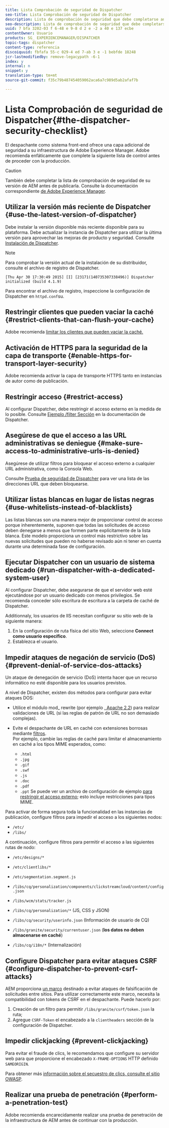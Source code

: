 ```yaml
---
title: Lista Comprobación de seguridad de Dispatcher
seo-title: Lista Comprobación de seguridad de Dispatcher
description: Lista de comprobación de seguridad que debe completarse antes de proceder con la producción.
seo-description: Lista de comprobación de seguridad que debe completarse antes de proceder con la producción.
uuid: 7 bfa 3202-03 f 6-48 e 9-8 d 2 e -2 a 40 e 137 ecbe
contentOwner: Usuario
products: SG_ EXPERIENCEMANAGER/DISPATCHER
topic-tags: dispatcher
content-type: referencia
discoiquuid: fbfafa 55-c 029-4 ed 7-ab 3 e -1 bebfde 18248
jcr-lastmodifiedby: remove-legacypath -6-1
index: y
internal: n
snippet: y
translation-type: tm+mt
source-git-commit: f35c79b487454059062aca6a7c989d5ab2afaf7b

---
```



# Lista Comprobación de seguridad de Dispatcher{#the-dispatcher-security-checklist}

<!-- 

Comment Type: remark
Last Modified By: unknown unknown (ims-author-00AF43764F54BE740A490D44@AdobeID)
Last Modified Date: 2015-06-05T05:14:35.365-0400

<p>Food for thought listed on <a href="https://jira.corp.adobe.com/browse/DOC-5649">DOC-5649</a>. To be considered while proof-reading.</p> 
<p> </p>

 -->

El despachante como sistema front-end ofrece una capa adicional de seguridad a su infraestructura de Adobe Experience Manager. Adobe recomienda enfáticamente que complete la siguiente lista de control antes de proceder con la producción.

>[!CAUTION]
>
>También debe completar la lista de comprobación de seguridad de su versión de AEM antes de publicarla. Consulte la documentación correspondiente [de Adobe Experience Manager](https://helpx.adobe.com/experience-manager/6-3/sites/administering/using/security-checklist.html).

## Utilizar la versión más reciente de Dispatcher {#use-the-latest-version-of-dispatcher}

Debe instalar la versión disponible más reciente disponible para su plataforma. Debe actualizar la instancia de Dispatcher para utilizar la última versión para aprovechar las mejoras de producto y seguridad. Consulte [Instalación de Dispatcher](dispatcher-install.md).

>[!NOTE]
>
>Para comprobar la versión actual de la instalación de su distribuidor, consulte el archivo de registro de Dispatcher.
>
>`[Thu Apr 30 17:30:49 2015] [I] [23171(140735307338496)] Dispatcher initialized (build 4.1.9)`
>
>Para encontrar el archivo de registro, inspeccione la configuración de Dispatcher en `httpd.conf`su.

## Restringir clientes que pueden vaciar la caché {#restrict-clients-that-can-flush-your-cache}

Adobe recomienda [limitar los clientes que pueden vaciar la caché.](dispatcher-configuration.md#limiting-the-clients-that-can-flush-the-cache)

## Activación de HTTPS para la seguridad de la capa de transporte {#enable-https-for-transport-layer-security}

Adobe recomienda activar la capa de transporte HTTPS tanto en instancias de autor como de publicación.

<!-- 

Comment Type: remark
Last Modified By: unknown unknown (ims-author-00AF43764F54BE740A490D44@AdobeID)
Last Modified Date: 2015-06-26T04:41:28.841-0400

<p>Recommended to have SSL termination, front end SSL.</p> 
<p>Question is do we want to have SSL communication between dispatcher and AEM instances (publish and/or author).</p> 
<p>We might want to have two items:</p> 
<ul> 
 <li>MUST HTTPS clients -&gt; dispatcher / load balancer</li> 
 <li>NICE load balancer -&gt; dispatcher<br /> </li> 
 <li>NICE dispatcher -&gt; instances if sensitive information such as credit cards / or infrastructure requirements such as DMZ</li> 
</ul>

 -->

## Restringir acceso {#restrict-access}

Al configurar Dispatcher, debe restringir el acceso externo en la medida de lo posible. Consulte [Ejemplo /filter Sección](dispatcher-configuration.md#main-pars_184_1_title) en la documentación de Dispatcher.

## Asegúrese de que el acceso a las URL administrativas se deniegue {#make-sure-access-to-administrative-urls-is-denied}

Asegúrese de utilizar filtros para bloquear el acceso externo a cualquier URL administrativa, como la Consola Web.

Consulte [Prueba de seguridad de Dispatcher](dispatcher-configuration.md#testing-dispatcher-security) para ver una lista de las direcciones URL que deben bloquearse.

## Utilizar listas blancas en lugar de listas negras {#use-whitelists-instead-of-blacklists}

Las listas blancas son una manera mejor de proporcionar control de acceso porque inherentemente, suponen que todas las solicitudes de acceso deben denegarse a menos que formen parte explícitamente de la lista blanca. Este modelo proporciona un control más restrictivo sobre las nuevas solicitudes que pueden no haberse revisado aún ni tener en cuenta durante una determinada fase de configuración.

## Ejecutar Dispatcher con un usuario de sistema dedicado {#run-dispatcher-with-a-dedicated-system-user}

Al configurar Dispatcher, debe asegurarse de que el servidor web esté ejecutándose por un usuario dedicado con menos privilegios. Se recomienda conceder sólo escritura de escritura a la carpeta de caché de Dispatcher.

Additionnaly, los usuarios de IIS necesitan configurar su sitio web de la siguiente manera:

1. En la configuración de ruta física del sitio Web, seleccione **Connect como usuario específico**.
1. Establezca el usuario.

## Impedir ataques de negación de servicio (DoS) {#prevent-denial-of-service-dos-attacks}

Un ataque de denegación de servicio (DoS) intenta hacer que un recurso informático no esté disponible para los usuarios previstos.

A nivel de Dispatcher, existen dos métodos para configurar para evitar ataques DOS: [](https://docs.adobe.com/content/docs/en/dispatcher.html#/filter (Filtros))

* Utilice el módulo mod_ rewrite (por ejemplo [, Apache 2.2](https://httpd.apache.org/docs/2.2/mod/mod_rewrite.html)) para realizar validaciones de URL (si las reglas de patrón de URL no son demasiado complejas).

* Evite el despachante de URL en caché con extensiones borrosas mediante [filtros](dispatcher-configuration.md#configuring-access-to-conten-tfilter).\
   Por ejemplo, cambie las reglas de caché para limitar el almacenamiento en caché a los tipos MIME esperados, como:

   * `.html`
   * `.jpg`
   * `.gif`
   * `.swf`
   * `.js`
   * `.doc`
   * `.pdf`
   * `.ppt`
   Se puede ver un archivo de configuración de ejemplo [para restringir el acceso externo](#restrict-access); esto incluye restricciones para tipos MIME.

Para activar de forma segura toda la funcionalidad en las instancias de publicación, configure filtros para impedir el acceso a los siguientes nodos:

* `/etc/`
* `/libs/`

A continuación, configure filtros para permitir el acceso a las siguientes rutas de nodo:

* `/etc/designs/*`
* `/etc/clientlibs/*`
* `/etc/segmentation.segment.js`
* `/libs/cq/personalization/components/clickstreamcloud/content/config.json`
* `/libs/wcm/stats/tracker.js`
* `/libs/cq/personalization/*` (JS, CSS y JSON)
* `/libs/cq/security/userinfo.json` (Información de usuario de CQ)
* `/libs/granite/security/currentuser.json` (**los datos no deben almacenarse en caché**)

* `/libs/cq/i18n/*` (Internalización)

<!-- 

Comment Type: remark
Last Modified By: unknown unknown (ims-author-00AF43764F54BE740A490D44@AdobeID)
Last Modified Date: 2015-06-26T04:38:17.016-0400

<p>We need to highlight whether a path applies to all versions or specific ones.<br /> </p>

 -->

## Configure Dispatcher para evitar ataques CSRF {#configure-dispatcher-to-prevent-csrf-attacks}

AEM proporciona [un marco](https://helpx.adobe.com/experience-manager/6-3/sites/administering/using/security-checklist.html#verification-steps) destinado a evitar ataques de falsificación de solicitudes entre sitios. Para utilizar correctamente este marco, necesita la compatibilidad con tokens de CSRF en el despachante. Puede hacerlo por:

1. Creación de un filtro para permitir `/libs/granite/csrf/token.json` la ruta;
1. Agregue `CSRF-Token` el encabezado a la `clientheaders` sección de la configuración de Dispatcher.

## Impedir clickjacking {#prevent-clickjacking}

Para evitar el fraude de clics, le recomendamos que configure su servidor web para que proporcione el encabezado `X-FRAME-OPTIONS` HTTP definido `SAMEORIGIN`.

Para obtener más [información sobre el secuestro de clics, consulte el sitio OWASP](https://www.owasp.org/index.php/Clickjacking).

## Realizar una prueba de penetración {#perform-a-penetration-test}

Adobe recomienda encarecidamente realizar una prueba de penetración de la infraestructura de AEM antes de continuar con la producción.

